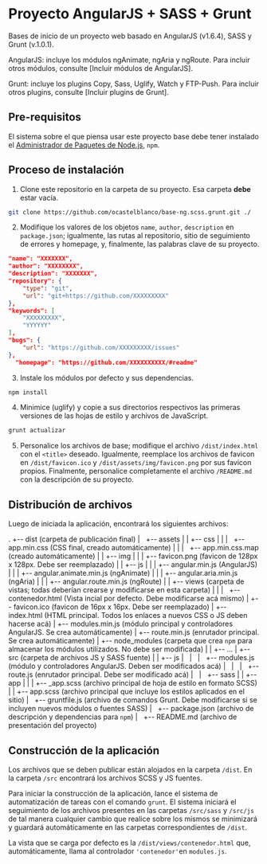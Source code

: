 # Proyecto AngularJS + SASS + Grunt
Bases de inicio de un proyecto web basado en AngularJS (v1.6.4), SASS y Grunt (v.1.0.1).

AngularJS: incluye los módulos ngAnimate, ngAria y ngRoute. Para incluir otros módulos, consulte [Incluir módulos de AngularJS].

Grunt: incluye los plugins Copy, Sass, Uglify, Watch y FTP-Push. Para incluir otros plugins, consulte [Incluir plugins de Grunt].

## Pre-requisitos

El sistema sobre el que piensa usar este proyecto base debe tener instalado el [Administrador de Paquetes de Node.js](https://nodejs.org/es/), ```npm```.

## Proceso de instalación

1. Clone este repositorio en la carpeta de su proyecto. Esa carpeta **debe** estar vacía.
```sh
git clone https://github.com/ocastelblanco/base-ng.scss.grunt.git ./
```

2. Modifique los valores de los objetos `name`, `author`, `description` en `package.json`; igualmente, las rutas al repositorio, sitio de seguimiento de errores y homepage, y, finalmente, las palabras clave de su proyecto.
```json
"name": "XXXXXXX",
"author": "XXXXXXXX",
"description": "XXXXXXX",
"repository": {
    "type": "git",
    "url": "git+https://github.com/XXXXXXXXX"
},
"keywords": [
    "XXXXXXXXX",
    "YYYYYY"
],
"bugs": {
    "url": "https://github.com/XXXXXXXXX/issues"
},
  "homepage": "https://github.com/XXXXXXXXXX/#readme"
```

3. Instale los módulos por defecto y sus dependencias.
```sh
npm install
```

4. Minimice (uglify) y copie a sus directorios respectivos las primeras versiones de las hojas de estilo y archivos de JavaScript.
```sh
grunt actualizar
```

5. Personalice los archivos de base; modifique el archivo `/dist/index.html` con el `<title>` deseado. Igualmente, reemplace los archivos de favicon en `/dist/favicon.ico` y `/dist/assets/img/favicon.png` por sus favicon propios. Finalmente, personalice completamente el archivo `/README.md` con la descripción de su proyecto.

## Distribución de archivos

Luego de iniciada la aplicación, encontrará los siguientes archivos:

.
+-- dist (carpeta de publicación final)
|   +-- assets
|   |   +-- css
|   |   |   +-- app.min.css (CSS final, creado automáticamente)
|   |   |   +-- app.min.css.map (creado automáticamente)
|   |   +-- img
|   |   |   +-- favicon.png (favicon de 128px x 128px. Debe ser reemplazado)
|   |   +-- js
|   |   |   +-- angular.min.js (AngularJS)
|   |   |   +-- angular.animate.min.js (ngAnimate)
|   |   |   +-- angular.aria.min.js (ngAria)
|   |   |   +-- angular.route.min.js (ngRoute)
|   |   +-- views (carpeta de vistas; todas deberían crearse y modificarse en esta carpeta)
|   |   |   +-- contenedor.html (Vista incial por defecto. Debe modificarse acá mismo)
|   +-- favicon.ico (favicon de 16px x 16px. Debe ser reemplazado)
|   +-- index.html (HTML principal. Todos los enlaces a nuevos CSS o JS deben hacerse acá)
|   +-- modules.min.js (módulo principal y controladores AngularJS. Se crea automáticamente)
|   +-- route.min.js (enrutador principal. Se crea automáticamente)
|   +-- node_modules (carpeta que crea `npm` para almacenar los módulos utilizados. No debe ser modificada)
|   |   +-- ...
|   +-- src (carpeta de archivos JS y SASS fuente)
|   |   +-- js
|   |   |   +-- modules.js (módulo y controladores AngularJS. Deben ser modificados acá)
|   |   |   +-- route.js (enrutador principal. Debe ser modificado acá)
|   |   +-- sass
|   |   +-- app
|   |   |   +-- _app.scss (archivo principal de hoja de estilo en formato SCSS)
|   |   +-- app.scss (archivo principal que incluye los estilos aplicados en el sitio)
|   +-- gruntfile.js (archivo de comandos Grunt. Debe modificarse si se incluyen nuevos módulos o fuentes SASS)
|   +-- package.json (archivo de descripción y dependencias para `npm`)
|   +-- README.md (archivo de presentación del proyecto)

## Construcción de la aplicación

Los archivos que se deben publicar están alojados en la carpeta `/dist`. En la carpeta `/src` encontrará los archivos SCSS y JS fuentes.

Para iniciar la construcción de la aplicación, lance el sistema de automatización de tareas con el comando `grunt`. El sistema iniciará el seguimiento de los archivos presentes en las carpetas `/src/sass` y `/src/js` de tal manera cualquier cambio que realice sobre los mismos se minimizará y guardará automáticamente en las carpetas correspondientes de `/dist`.

La vista que se carga por defecto es la `/dist/views/contenedor.html` que, automáticamente, llama al controlador `'contenedor'`en `modules.js`.
